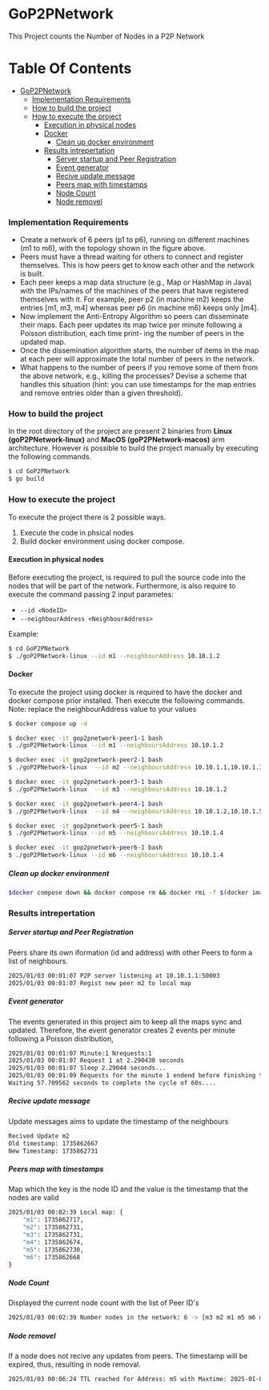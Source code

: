 # GoP2PNetwork

This Project counts the Number of Nodes in a P2P Network

# Table Of Contents

- [GoP2PNetwork](#gop2pnetwork)
  - [Implementation Requirements](#implementation-requirements)
  - [How to build the project](#how-to-build-the-project)
  - [How to execute the project](#how-to-execute-the-project)
    - [Execution in physical nodes](#execution-in-physical-nodes)
    - [Docker](#docker)
      - [Clean up docker environment](#clean-up-docker-environment)
    - [Results intrepertation](#results-intrepertation)
      - [Server startup and Peer Registration](#server-startup-and-peer-registration)
      - [Event generator](#event-generator)
      - [Recive update message](#recive-update-message)
      - [Peers map with timestamps](#peers-map-with-timestamps)
      - [Node Count](#node-count)
      - [Node removel](#node-removel)


### Implementation Requirements
* Create a network of 6 peers (p1 to p6), running on different machines (m1 to m6), with
the topology shown in the figure above.
* Peers must have a thread waiting for others to connect and register themselves. This is
how peers get to know each other and the network is built.
* Each peer keeps a map data structure (e.g., Map or HashMap in Java) with the
IPs/names of the machines of the peers that have registered themselves with it. For
example, peer p2 (in machine m2) keeps the entries [m1, m3, m4] whereas peer p6 (in
machine m6) keeps only [m4].
* Now implement the Anti-Entropy Algorithm so peers can disseminate their maps. Each
peer updates its map twice per minute following a Poisson distribution, each time print-
ing the number of peers in the updated map.
* Once the dissemination algorithm starts, the number of items in the map at each peer
will approximate the total number of peers in the network.
* What happens to the number of peers if you remove some of them from the above
network, e.g., killing the processes? Devise a scheme that handles this situation (hint:
you can use timestamps for the map entries and remove entries older than a given
threshold).

### How to build the project
In the root directory of the project are present 2 binaries from **Linux (goP2PNetwork-linux)** and **MacOS (goP2PNetwork-macos)** arm architecture. However is possible to build the project manually by executing the following commands.

```bash
$ cd GoP2PNetwork
$ go build
```

### How to execute the project
To execute the project there is 2 possible ways.
1. Execute the code in phsical nodes
2. Build docker environment using docker compose.


#### Execution in physical nodes
Before executing the project, is required to pull the source code into the nodes that will be part of the network.
Furthermore, is also require to execute the command passing 2 input parametes:

* `--id <NodeID>`
* `--neighbourAddress <NeighbourAddress>`

Example:
```bash
$ cd GoP2PNetwork
$ ./goP2PNetwork-linux --id m1 --neighbourAddress 10.10.1.2
```

#### Docker

To execute the project using docker is required to have the docker and docker compose prior installed. Then execute the following commands.
Note: replace the neighbourAddress value to your values

```bash
$ docker compose up -d
```

```bash
$ docker exec -it gop2pnetwork-peer1-1 bash
$ ./goP2PNetwork-linux --id m1 --neighboursAddress 10.10.1.2
```
```bash
$ docker exec -it gop2pnetwork-peer2-1 bash
$ ./goP2PNetwork-linux  --id m2 --neighboursAddress 10.10.1.1,10.10.1.3,10.10.1.4
```
```bash
$ docker exec -it gop2pnetwork-peer3-1 bash
$ ./goP2PNetwork-linux  --id m3 --neighboursAddress 10.10.1.2
```
```bash
$ docker exec -it gop2pnetwork-peer4-1 bash
$ ./goP2PNetwork-linux  --id m4 --neighboursAddress 10.10.1.2,10.10.1.5,10.10.1.6
```
```bash
$ docker exec -it gop2pnetwork-peer5-1 bash
$ ./goP2PNetwork-linux --id m5 --neighboursAddress 10.10.1.4
```
```bash
$ docker exec -it gop2pnetwork-peer6-1 bash
$ ./goP2PNetwork-linux --id m6 --neighboursAddress 10.10.1.4
```

##### Clean up docker environment
```bash
$docker compose down && docker compose rm && docker rmi -f $(docker images -aq)
```


### Results intrepertation

##### Server startup and Peer Registration
Peers share its own iformation (id and address) with other Peers to form a list of neighbours.

```bash
2025/01/03 00:01:07 P2P server listening at 10.10.1.1:50003
2025/01/03 00:01:07 Regist new peer m2 to local map
```
##### Event generator
The events generated in this project aim to keep all the maps sync and updated. Therefore, the event generator creates 2 events per minute following a Poisson distribution,
```bash
2025/01/03 00:01:07 Minute:1 Nrequests:1
2025/01/03 00:01:07 Request 1 at 2.290438 seconds
2025/01/03 00:01:07 Sleep 2.29044 seconds...
2025/01/03 00:01:09 Requests for the minute 1 endend before finishing the 60s.
Waiting 57.709562 seconds to complete the cycle of 60s....
```
##### Recive update message
Update messages aims to update the timestamp of the neighbours
```bash
Recived Update m2
Old timestamp: 1735862667
New Timestamp: 1735862731
```

##### Peers map with timestamps
Map which the key is the node ID and the value is the timestamp that the nodes are valid
```bash
2025/01/03 00:02:39 Local map: {
    "m1": 1735862717,
    "m2": 1735862731,
    "m3": 1735862731,
    "m4": 1735862674,
    "m5": 1735862730,
    "m6": 1735862668
}
```
##### Node Count
Displayed the current node count with the list of Peer ID's
```bash
2025/01/03 00:02:39 Number nodes in the network: 6 -> [m3 m2 m1 m5 m6 m4]
```

##### Node removel
If a node does not recive any updates from peers. The timestamp will be expired, thus, resulting in node removal.
```bash
2025/01/03 00:06:24 TTL reached for Address: m5 with Maxtime: 2025-01-03 00:06:20 +0000 UTC
```
